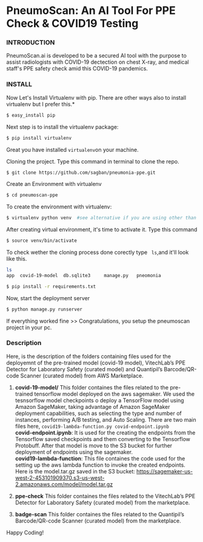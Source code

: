 # PneumoScan: An AI Tool For PPE Check & COVID19 Testing

### INTRODUCTION

PneumoScan.ai is developed to be a secured AI tool with the purpose to assist radiologists with COVID-19 dectection on chest X-ray, and medical staff's PPE safety check amid this COVID-19 pandemics.


### INSTALL
Now Let's Install Virtualenv with pip. There are other ways also to install virtualenv but I prefer this.*

```sh
$ easy_install pip
```
Next step is to install the virtualenv package: 

```sh
$ pip install virtualenv
```

Great you have installed ```virtualenv```on your machine.

Cloning the project. Type this command in terminal to clone the repo.
```sh
$ git clone https://github.com/sagban/pneumonia-ppe.git
```

Create an Environment with virtualenv
```sh
$ cd pneumoscan-ppe
```
To create the environment with virtualenv:
```sh
$ virtualenv python venv  #see alternative if you are using other than LINUX/UNIX.
```
 After creating virtual environment, it's time to activate it. Type this command
```sh
$ source venv/bin/activate
```

To check wether the cloning process done corectly type ``` ls```,and it'll look like this.
```sh
ls
app  covid-19-model  db.sqlite3     manage.py   pneomonia               ppe-check   requirements.txt    venv
``` 

```sh
$ pip install -r requirements.txt
```
Now, start the deployment server
```sh
$ python manage.py runserver
```
If everything worked fine >>
Congratulations, you setup the pneumoscan project in your pc.

### Description
Here, is the description of the folders containing files used for the deployemnt of the pre-trained model (covid-19 model), VitechLab’s PPE Detector for Laboratory Safety (curated model) and Quantipil’s Barcode/QR-code Scanner (curated model) from AWS Marketplace.
1. **covid-19-model/**
This folder containes the files related to the pre-trained tensorflow model deployed on the aws sagemaker. We used the tesnsorflow model checkpoints o deploy a TensorFlow model using Amazon SageMaker, taking advantage of Amazon SageMaker deployment capabilities, such as selecting the type and number of instances, performing A/B testing, and Auto Scaling.
There are two main files here, 
```covid19-lambda-function.py covid-endpoint.ipynb```
<br>**covid-endpoint.ipynb**: It is used for the creating the endpoints from the Tensorflow saved checkpoints and them converting to the Tensorflow Protobuff. After that model is move to the S3 bucket for further deployment of endpoints using the sagemaker.
<br>**covid19-lambda-function**: This file containes the code used for the setting up the aws lambda function to invoke the created endpoints.
<br>Here is the model.tar.gz saved in the S3 bucket: https://sagemaker-us-west-2-453101909370.s3-us-west-2.amazonaws.com/model/model.tar.gz
2. **ppe-check**
This folder containes the files related to the VitechLab’s PPE Detector for Laboratory Safety (curated model) from the marketplace.

3. **badge-scan**
This folder containes the files related to the Quantipil’s Barcode/QR-code Scanner (curated model) from the marketplace.



Happy Coding!
